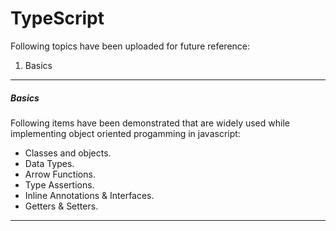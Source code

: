 # TypeScript 
Following topics have been uploaded for future reference:
1. Basics
***

##### Basics
Following items have been demonstrated that are widely used while implementing object oriented progamming in javascript:
* Classes and objects.
* Data Types.
* Arrow Functions.
* Type Assertions.
* Inline Annotations & Interfaces.
* Getters & Setters.
***

